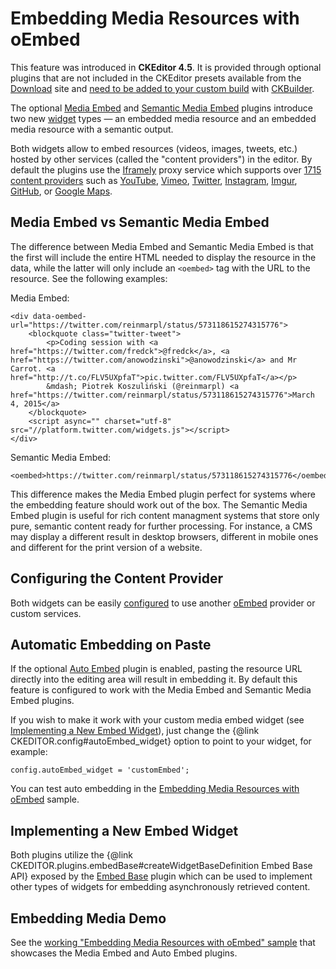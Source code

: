 <!--
Copyright (c) 2003-2015, CKSource - Frederico Knabben. All rights reserved.
For licensing, see LICENSE.md.
-->

# Embedding Media Resources with oEmbed

<p class="requirements">
	This feature was introduced in <strong>CKEditor 4.5</strong>. It is provided through optional plugins that are not included in the CKEditor presets available from the <a href="http://ckeditor.com/download">Download</a> site and <a href="#!/guide/dev_widget_installation">need to be added to your custom build</a> with <a href="http://ckeditor.com/builder">CKBuilder</a>.
</p>

The optional [Media Embed](http://ckeditor.com/addon/embed) and [Semantic Media Embed](http://ckeditor.com/addon/embedsemantic) plugins introduce two new [widget](#!/guide/dev_widgets) types &mdash; an embedded media resource and an embedded media resource with a semantic output.

Both widgets allow to embed resources (videos, images, tweets, etc.) hosted by other services (called the "content providers") in the editor. By default the plugins use the [Iframely](https://iframely.com/) proxy service which supports over [1715 content providers](https://iframely.com/domains) such as [YouTube](http://youtube.com), [Vimeo](http://vimeo.com), [Twitter](http://twitter.com), [Instagram](http://instagtram.com), [Imgur](http://imgur.com), [GitHub](http://github.com), or [Google Maps](maps.google.com).

## Media Embed vs Semantic Media Embed

The difference between Media Embed and Semantic Media Embed is that the first will include the entire HTML needed to display the resource in the data, while the latter will only include an `<oembed>` tag with the URL to the resource. See the following examples:

Media Embed:

	<div data-oembed-url="https://twitter.com/reinmarpl/status/573118615274315776">
		<blockquote class="twitter-tweet">
			<p>Coding session with <a href="https://twitter.com/fredck">@fredck</a>, <a href="https://twitter.com/anowodzinski">@anowodzinski</a> and Mr Carrot. <a href="http://t.co/FLV5UXpfaT">pic.twitter.com/FLV5UXpfaT</a></p>
			&mdash; Piotrek Koszuliński (@reinmarpl) <a href="https://twitter.com/reinmarpl/status/573118615274315776">March 4, 2015</a>
		</blockquote>
		<script async="" charset="utf-8" src="//platform.twitter.com/widgets.js"></script>
	</div>

Semantic Media Embed:

	<oembed>https://twitter.com/reinmarpl/status/573118615274315776</oembed>

This difference makes the Media Embed plugin perfect for systems where the embedding feature should work out of the box. The Semantic Media Embed plugin is useful for rich content managment systems that store only pure, semantic content ready for further processing. For instance, a CMS may display a different result in desktop browsers, different in mobile ones and different for the print version of a website.

## Configuring the Content Provider

Both widgets can be easily [configured](#!/api/CKEDITOR.config-cfg-embed_provider) to use another [oEmbed](http://www.oembed.com/) provider or custom services.

## Automatic Embedding on Paste

If the optional [Auto Embed](http://ckeditor.com/addon/autoembed) plugin is enabled, pasting the resource URL directly into the editing area will result in embedding it. By default this feature is configured to work with the Media Embed and Semantic Media Embed plugins.

If you wish to make it work with your custom media embed widget (see [Implementing a New Embed Widget](#!/guide/dev_media_embed-section-implementing-a-new-embed-widget)), just change the {@link CKEDITOR.config#autoEmbed_widget} option to point to your widget, for example:

	config.autoEmbed_widget = 'customEmbed';

You can test auto embedding in the [Embedding Media Resources with oEmbed](http://sdk.ckeditor.com/samples/mediaembed.html) sample.

## Implementing a New Embed Widget

Both plugins utilize the {@link CKEDITOR.plugins.embedBase#createWidgetBaseDefinition Embed Base API} exposed by the [Embed Base](http://ckeditor.com/addon/embedbase) plugin which can be used to implement other types of widgets for embedding asynchronously retrieved content.

## Embedding Media Demo

See the [working "Embedding Media Resources with oEmbed" sample](http://sdk.ckeditor.com/samples/embeddingmedia.html) that showcases the Media Embed and Auto Embed plugins.